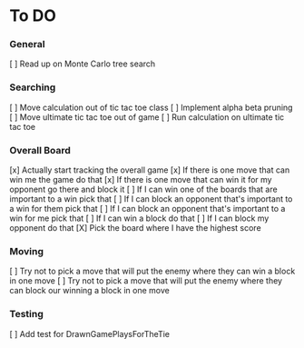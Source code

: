﻿# To DO

### General
[ ] Read up on Monte Carlo tree search

### Searching

[ ] Move calculation out of tic tac toe class
[ ] Implement alpha beta pruning
[ ] Move ultimate tic tac toe out of game
[ ] Run calculation on ultimate tic tac toe

### Overall Board
[x] Actually start tracking the overall game
[x] If there is one move that can win me the game do that
[x] If there is one move that can win it for my opponent go there and block it
[ ] If I can win one of the boards that are important to a win pick that
[ ] If I can block an opponent that's important to a win for them pick that
[ ] If I can block an opponent that's important to a win for me pick that
[ ] If I can win a block do that
[ ] If I can block my opponent do that
[X] Pick the board where I have the highest score

### Moving
[ ] Try not to pick a move that will put the enemy where they can win a block in one move
[ ] Try not to pick a move that will put the enemy where they can block our winning a block in one move

### Testing
[ ] Add test for DrawnGamePlaysForTheTie
